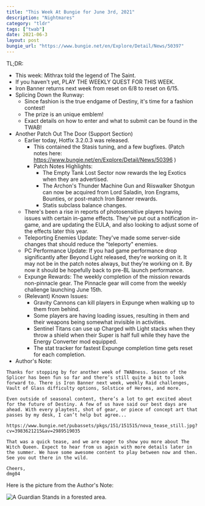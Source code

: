 ```yaml
---
title: "This Week At Bungie for June 3rd, 2021"
description: "Nightmares"
category: "tldr"
tags: ["twab"]
date: 2021-06-3
layout: post
bungie_url: "https://www.bungie.net/en/Explore/Detail/News/50397"
---
```

TL;DR:
- This week: Mithrax told the legend of The Saint.
- If you haven't yet, PLAY THE WEEKLY QUEST FOR THIS WEEK.
- Iron Banner returns next week from reset on 6/8 to reset on 6/15.
- Splicing Down the Runway:
  - Since fashion is the true endgame of Destiny, it's time for a fashion contest!
  - The prize is an unique emblem!
  - Exact details on how to enter and what to submit can be found in the TWAB!
- Another Patch Out The Door (Support Section)
  - Earlier today, Hotfix 3.2.0.3 was released.
    - This contained the Stasis tuning, and a few bugfixes. (Patch notes here: https://www.bungie.net/en/Explore/Detail/News/50396 )
    - Patch Notes Highlights:
      - The Empty Tank Lost Sector now rewards the leg Exotics when they are advertised.
      - The Archon's Thunder Machine Gun and Riiswalker Shotgun can now be acquired from Lord Saladin, Iron Engrams, Bounties, or post-match Iron Banner rewards.
      - Statis subclass balance changes.
  - There's been a rise in reports of photosensitive players having issues with certain in-game effects. They've put out a notification in-game, and are updating the EULA, and also looking to adjust some of the effects later this year.
  - Teleporting Enemies Update: They've made some server-side changes that should reduce the "teleporty" enemies.
  - PC Performance Update: If you had game performance drop significantly after Beyond Light released, they're working on it. It may not be in the patch notes always, but they're working on it. By now it should be hopefully back to pre-BL launch performance.
  - Expunge Rewards: The weekly completion of the mission rewards non-pinnacle gear. The Pinnacle gear will come from the weekly challenge launching June 15th.
  - (Relevant) Known Issues:
    - Gravity Cannons can kill players in Expunge when walking up to them from behind.
    - Some players are having loading issues, resulting in them and their weapons being somewhat invisible in activities.
    - Sentinel Titans can use up Charged with Light stacks when they throw a shield when their Super is half full while they have the Energy Converter mod equipped.
    - The stat tracker for fastest Expunge completion time gets reset for each completion.
- Author's Note:
```
Thanks for stopping by for another week of TWABness. Season of the Splicer has been fun so far and there’s still quite a bit to look forward to. There is Iron Banner next week, weekly Raid challenges, Vault of Glass difficulty options, Solstice of Heroes, and more. 

Even outside of seasonal content, there’s a lot to get excited about for the future of Destiny. A few of us have said our best days are ahead. With every playtest, shot of gear, or piece of concept art that passes by my desk, I can’t help but agree...

https://www.bungie.net/pubassets/pkgs/151/151515/nova_tease_still.jpg?cv=3983621215&av=2989519035

That was a quick tease, and we are eager to show you more about The Witch Queen. Expect to hear from us again with more details later in the summer. We have some awesome content to play between now and then. See you out there in the wild. 

Cheers,
dmg04
```

Here is the picture from the Author's Note:

![A Guardian Stands in a forested area.](https://www.bungie.net/pubassets/pkgs/151/151515/nova_tease_still.jpg?cv=3983621215&av=2989519035)